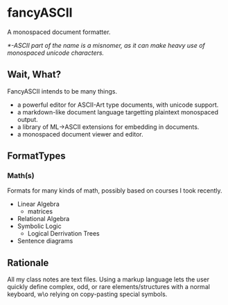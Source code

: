 # fancyASCII
A monospaced document formatter.

*\*-ASCII part of the name is a misnomer, as it can make heavy use of monospaced unicode characters.*

## Wait, What?
FancyASCII intends to be many things.
  - a powerful editor for ASCII-Art type documents, with unicode support.
  - a markdown-like document language targetting plaintext monospaced output.
  - a library of ML->ASCII extensions for embedding in documents.
  - a monospaced document viewer and editor.

## FormatTypes
### Math(s)
Formats for many kinds of math, possibly based on courses I took recently.
  - Linear Algebra 
     - matrices
  - Relational Algebra
  - Symbolic Logic
    - Logical Derrivation Trees
  - Sentence diagrams
  
## Rationale
All my class notes are text files. Using a markup language lets the user quickly define complex, odd, or rare elements/structures with a normal keyboard, w\o relying on copy-pasting special symbols.
